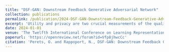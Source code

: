 ```yaml
---
title: "DSF-GAN: Downstream Feedback Generative Adversarial Network"
collection: publications
permalink: /publication/2024-DSF-GAN-Downstream-Feedback-Generative-Adversarial-Network
excerpt: 'Utility and privacy are two crucial measurements of the quality of synthetic tabular data. While significant advancements have been made in privacy measures, generating synthetic samples with high utility remains challenging. To enhance the utility of synthetic samples, we propose a novel architecture called the DownStream Feedback Generative Adversarial Network (DSF-GAN). This approach incorporates feedback from a downstream prediction model during training to augment the generator's loss function with valuable information. Thus, DSF-GAN utilizes a downstream prediction task to enhance the utility of synthetic samples. To evaluate our method, we tested it using two popular datasets. Our experiments demonstrate improved model performance when training on synthetic samples generated by DSF-GAN, compared to those generated by the same GAN architecture without feedback. The evaluation was conducted on the same validation set comprising real samples. All code and datasets used in this research will be made openly available for ease of reproduction.'
date: 2024-01-01
venue: 'The Twelfth International Conference on Learning Representations (ICLR)'
paperurl: 'https://openreview.net/forum?id=Vfp8jhwcCc'
citation: 'Perets, O. and Rappoport, N., DSF-GAN: Downstream Feedback Generative Adversarial Network. In The Second Tiny Papers Track at ICLR 2024.'
---
```


